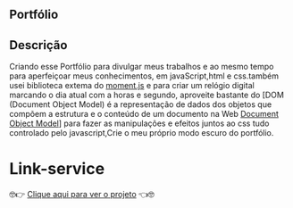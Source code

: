 ## Portfólio

## Descrição

Criando esse Portfólio para divulgar meus trabalhos e ao mesmo tempo para aperfeiçoar meus conhecimentos, em javaScript,html e css.também usei biblioteca extema do
[moment.js](https://momentjs.com/) e para criar um relógio digital marcando o dia atual com a horas e segundo, aproveite bastante do [DOM (Document Object Model) é a representação de dados dos objetos que compõem a estrutura e o conteúdo de um documento na Web
[Document Object Model](https://developer.mozilla.org/pt-BR/docs/Web/API/Document_Object_Model/Introduction)] para fazer as manipulações e efeitos juntos ao css tudo controlado pelo javascript,Crie o meu próprio modo escuro do portfólio.

# Link-service

🤓👉 [Clique aqui para ver o projeto](https://warley-coutino.vercel.app/) 👈🤓
